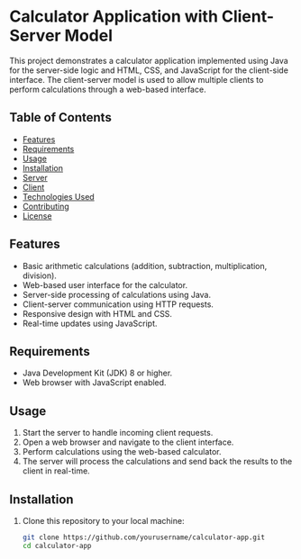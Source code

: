 # Calculator Application with Client-Server Model

This project demonstrates a calculator application implemented using Java for the server-side logic and HTML, CSS, and JavaScript for the client-side interface. The client-server model is used to allow multiple clients to perform calculations through a web-based interface.

## Table of Contents

- [Features](#features)
- [Requirements](#requirements)
- [Usage](#usage)
- [Installation](#installation)
- [Server](#server)
- [Client](#client)
- [Technologies Used](#technologies-used)
- [Contributing](#contributing)
- [License](#license)

## Features

- Basic arithmetic calculations (addition, subtraction, multiplication, division).
- Web-based user interface for the calculator.
- Server-side processing of calculations using Java.
- Client-server communication using HTTP requests.
- Responsive design with HTML and CSS.
- Real-time updates using JavaScript.

## Requirements

- Java Development Kit (JDK) 8 or higher.
- Web browser with JavaScript enabled.

## Usage

1. Start the server to handle incoming client requests.
2. Open a web browser and navigate to the client interface.
3. Perform calculations using the web-based calculator.
4. The server will process the calculations and send back the results to the client in real-time.

## Installation

1. Clone this repository to your local machine:

   ```bash
   git clone https://github.com/yourusername/calculator-app.git
   cd calculator-app
